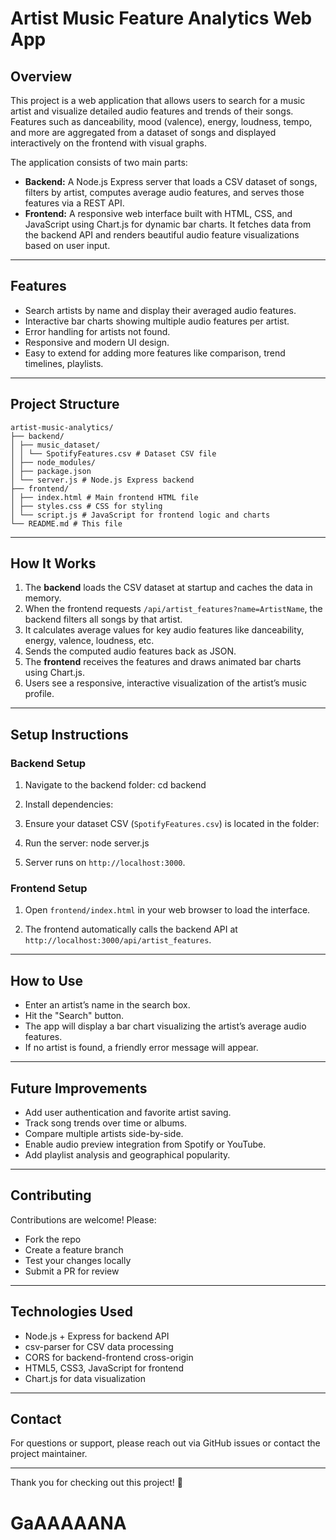 # Artist Music Feature Analytics Web App

## Overview

This project is a web application that allows users to search for a music artist and visualize detailed audio features and trends of their songs. Features such as danceability, mood (valence), energy, loudness, tempo, and more are aggregated from a dataset of songs and displayed interactively on the frontend with visual graphs.

The application consists of two main parts:
- **Backend:** A Node.js Express server that loads a CSV dataset of songs, filters by artist, computes average audio features, and serves those features via a REST API.
- **Frontend:** A responsive web interface built with HTML, CSS, and JavaScript using Chart.js for dynamic bar charts. It fetches data from the backend API and renders beautiful audio feature visualizations based on user input.

---

## Features

- Search artists by name and display their averaged audio features.
- Interactive bar charts showing multiple audio features per artist.
- Error handling for artists not found.
- Responsive and modern UI design.
- Easy to extend for adding more features like comparison, trend timelines, playlists.

---

## Project Structure
```
artist-music-analytics/
├── backend/
│ ├── music_dataset/
│ │ └── SpotifyFeatures.csv # Dataset CSV file
│ ├── node_modules/
│ ├── package.json
│ └── server.js # Node.js Express backend
├── frontend/
│ ├── index.html # Main frontend HTML file
│ ├── styles.css # CSS for styling
│ └── script.js # JavaScript for frontend logic and charts
└── README.md # This file
```

---

## How It Works

1. The **backend** loads the CSV dataset at startup and caches the data in memory.
2. When the frontend requests `/api/artist_features?name=ArtistName`, the backend filters all songs by that artist.
3. It calculates average values for key audio features like danceability, energy, valence, loudness, etc.
4. Sends the computed audio features back as JSON.
5. The **frontend** receives the features and draws animated bar charts using Chart.js.
6. Users see a responsive, interactive visualization of the artist’s music profile.

---

## Setup Instructions

### Backend Setup

1. Navigate to the backend folder:
   cd backend

2. Install dependencies:


3. Ensure your dataset CSV (`SpotifyFeatures.csv`) is located in the folder:


4. Run the server:
   node server.js



5. Server runs on `http://localhost:3000`.

### Frontend Setup

1. Open `frontend/index.html` in your web browser to load the interface.

2. The frontend automatically calls the backend API at `http://localhost:3000/api/artist_features`.

---

## How to Use

- Enter an artist’s name in the search box.
- Hit the "Search" button.
- The app will display a bar chart visualizing the artist’s average audio features.
- If no artist is found, a friendly error message will appear.

---

## Future Improvements

- Add user authentication and favorite artist saving.
- Track song trends over time or albums.
- Compare multiple artists side-by-side.
- Enable audio preview integration from Spotify or YouTube.
- Add playlist analysis and geographical popularity.

---

## Contributing

Contributions are welcome! Please:

- Fork the repo
- Create a feature branch
- Test your changes locally
- Submit a PR for review

---

## Technologies Used

- Node.js + Express for backend API
- csv-parser for CSV data processing
- CORS for backend-frontend cross-origin
- HTML5, CSS3, JavaScript for frontend
- Chart.js for data visualization

---

## Contact

For questions or support, please reach out via GitHub issues or contact the project maintainer.

---

Thank you for checking out this project! 🎵
# GaAAAAANA
